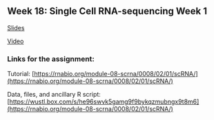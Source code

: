 ## Week 18: Single Cell RNA-sequencing Week 1

[Slides](week_18_scrna_petti.pdf)

[Video](https://wustl.box.com/s/i8vzwy76jj0548587runyzw28rexu709)

### Links for the assignment:

Tutorial: [https://rnabio.org/module-08-scrna/0008/02/01/scRNA/](https://rnabio.org/module-08-scrna/0008/02/01/scRNA/)

Data, files, and ancillary R script: [https://wustl.box.com/s/he96swvk5gamg9f9bykqzmubngx9t8m6](https://rnabio.org/module-08-scrna/0008/02/01/scRNA/)
